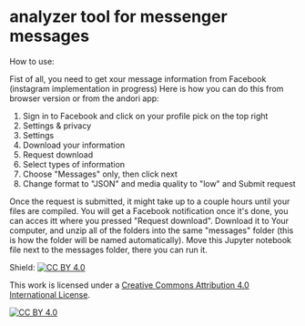 # analyzer tool for messenger messages

How to use:

Fist of all, you need to get xour message information from Facebook (instagram implementation in progress)
Here is how you can do this from browser version or from the andori app:
1. Sign in to Facebook and click on your profile pick on the top right
2. Settings & privacy
3. Settings
4. Download your information
5. Request download
6. Select types of information
7. Choose "Messages" only, then click next
8. Change format to "JSON" and media quality to "low" and Submit request
   
Once the request is submitted, it might take up to a couple hours until your files are compiled. You will get a Facebook notification once it's done, you can acces itt where you pressed "Request download". Download it to Your computer, and unzip all of the folders into the same "messages" folder (this is how the folder will be named automatically).
Move this Jupyter notebook file next to the messages folder, there you can run it.


Shield: [![CC BY 4.0][cc-by-shield]][cc-by]

This work is licensed under a
[Creative Commons Attribution 4.0 International License][cc-by].

[![CC BY 4.0][cc-by-image]][cc-by]

[cc-by]: http://creativecommons.org/licenses/by/4.0/
[cc-by-image]: https://i.creativecommons.org/l/by/4.0/88x31.png
[cc-by-shield]: https://img.shields.io/badge/License-CC%20BY%204.0-lightgrey.svg
